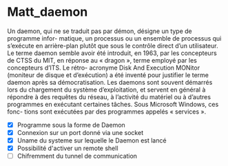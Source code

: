 # Matt_daemon
Un daemon, qui ne se traduit pas par démon, désigne un type de programme infor- matique, un processus ou un ensemble de processus qui s’exécute en arrière-plan plutôt que sous le contrôle direct d’un utilisateur. Le terme daemon semble avoir été introduit, en 1963, par les concepteurs de CTSS du MIT, en réponse au « dragon », terme employé par les concepteurs d’ITS. Le rétro- acronyme Disk And Execution MONitor (moniteur de disque et d’exécution) a été inventé pour justifier le terme daemon après sa démocratisation. Les daemons sont souvent démarrés lors du chargement du système d’exploitation, et servent en général à répondre à des requêtes du réseau, à l’activité du matériel ou à d’autres programmes en exécutant certaines tâches. Sous Microsoft Windows, ces fonc- tions sont exécutées par des programmes appelés « services ».

- [x] Programme sous la forme de Daemon
- [x] Connexion sur un port donné via une socket
- [x] Uname du systeme sur lequelle le Daemon est lancé
- [x] Possibilité d'activer un remote shell
- [ ] Chifremment du tunnel de communication
